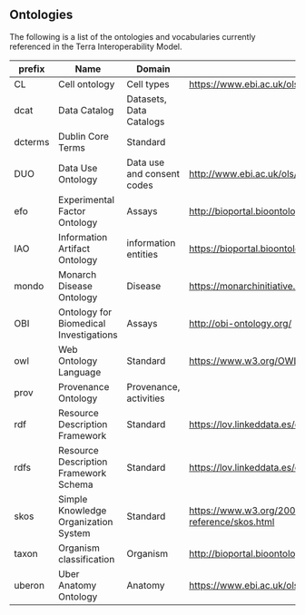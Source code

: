 
## Ontologies 

The following is a list of the ontologies and vocabularies currently referenced in the Terra Interoperability Model.
 

| prefix  | Name                                   | Domain                     | Link                                                   | PURL/OWL                                         |
|---------|----------------------------------------|----------------------------|--------------------------------------------------------|--------------------------------------------------|
| CL      | Cell ontology                          | Cell types                 | https://www.ebi.ac.uk/ols/ontologies/clo               | http://purl.obolibrary.org/obo/clo.owl           |
| dcat    | Data Catalog                           | Datasets, Data Catalogs    |                                                        | http://www.w3.org/ns/dcat/                       |
| dcterms | Dublin Core Terms                      | Standard                   |                                                        | http://purl.org/dc/terms/1.1/                    |
| DUO     | Data Use Ontology                      | Data use and consent codes | http://www.ebi.ac.uk/ols/ontologies/duo                | http://purl.obolibrary.org/obo/duo.owl           |
| efo     | Experimental Factor Ontology           | Assays                     | http://bioportal.bioontology.org/ontologies/EFO        | http://purl.bioontology.org/ontology/EFO         |
| IAO     | Information Artifact Ontology          | information entities       | https://bioportal.bioontology.org/ontologies/IAO       | http://purl.obolibrary.org/obo/                  |
| mondo   | Monarch Disease Ontology               | Disease                    | https://monarchinitiative.org/disease                  | http://purl.obolibrary.org/obo/mondo.owl         |
| OBI     | Ontology for Biomedical Investigations | Assays                     | http://obi-ontology.org/                               | http://purl.obolibrary.org/obo/obi.owl           |
| owl     | Web Ontology Language                  | Standard                   | https://www.w3.org/OWL/                                | http://www.w3.org/2002/07/owl#                   |
| prov    | Provenance Ontology                    | Provenance, activities     |                                                        |                                                  |
| rdf     | Resource Description Framework         | Standard                   | https://lov.linkeddata.es/dataset/lov/vocabs/rdf       | http://www.w3.org/2002/07/owl#                   |
| rdfs    | Resource Description Framework Schema  | Standard                   | https://lov.linkeddata.es/dataset/lov/vocabs/rdfs      | http://www.w3.org/2000/01/rdf-schema#            |
| skos    | Simple Knowledge Organization System   | Standard                   | https://www.w3.org/2009/08/skos-reference/skos.html    | http://www.w3.org/2004/02/skos/core#             |
| taxon   | Organism classification                | Organism                   | http://bioportal.bioontology.org/ontologies/NCBITAXON  | http://purl.bioontology.org/ontology/NCBITAXON/  |
| uberon  | Uber Anatomy Ontology                  | Anatomy                    | https://www.ebi.ac.uk/ols/ontologies/uberon            | http://purl.obolibrary.org/obo/uberon.owl        |

